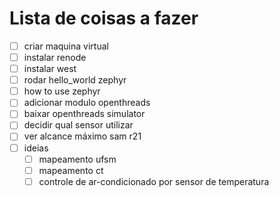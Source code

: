 # Lista de coisas a fazer

- [ ] criar maquina virtual
- [ ] instalar renode
- [ ] instalar west
- [ ] rodar hello_world zephyr
- [ ] how to use zephyr
- [ ] adicionar modulo openthreads
- [ ] baixar openthreads simulator
- [ ] decidir qual sensor utilizar
- [ ] ver alcance máximo sam r21
- [ ] ideias
	- [ ] mapeamento ufsm
	- [ ] mapeamento ct
 	- [ ] controle de ar-condicionado por sensor de temperatura
